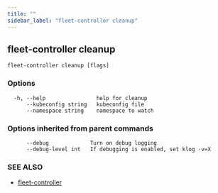 ```yaml
---
title: ""
sidebar_label: "fleet-controller cleanup"
---
```

## fleet-controller cleanup



```
fleet-controller cleanup [flags]
```

### Options

```
  -h, --help                help for cleanup
      --kubeconfig string   kubeconfig file
      --namespace string    namespace to watch
```

### Options inherited from parent commands

```
      --debug             Turn on debug logging
      --debug-level int   If debugging is enabled, set klog -v=X
```

### SEE ALSO

* [fleet-controller](./)
